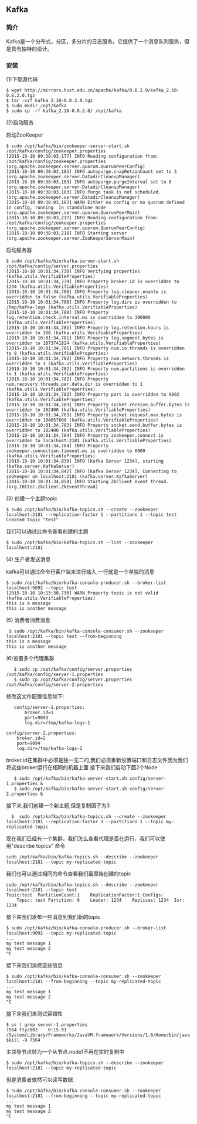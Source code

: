 ## Kafka


### 简介

Kafka是一个分布式，分区，多分片的日志服务。它提供了一个消息队列服务，但是具有独特的设计。

### 安装

(1)下载源代码 

    $ wget http://mirrors.hust.edu.cn/apache/kafka/0.8.2.0/kafka_2.10-0.8.2.0.tgz
    $ tar -xzf kafka_2.10-0.8.2.0.tgz
    $ sudo mkdir /opt/kafka
    $ sudo cp -rf kafka_2.10-0.8.2.0/ /opt/kafka
    
(2)启动服务

启动ZooKeeper

	$ sudo /opt/kafka/bin/zookeeper-server-start.sh /opt/kafka/config/zookeeper.properties
	[2015-10-10 09:38:03,177] INFO Reading configuration from: /opt/kafka/config/zookeeper.properties (org.apache.zookeeper.server.quorum.QuorumPeerConfig)
	[2015-10-10 09:38:03,183] INFO autopurge.snapRetainCount set to 3 (org.apache.zookeeper.server.DatadirCleanupManager)
	[2015-10-10 09:38:03,183] INFO autopurge.purgeInterval set to 0 (org.apache.zookeeper.server.DatadirCleanupManager)
	[2015-10-10 09:38:03,183] INFO Purge task is not scheduled. (org.apache.zookeeper.server.DatadirCleanupManager)
	[2015-10-10 09:38:03,183] WARN Either no config or no quorum defined in config, running  in standalone mode (org.apache.zookeeper.server.quorum.QuorumPeerMain)
	[2015-10-10 09:38:03,217] INFO Reading configuration from: /opt/kafka/config/zookeeper.properties (org.apache.zookeeper.server.quorum.QuorumPeerConfig)
	[2015-10-10 09:38:03,218] INFO Starting server (org.apache.zookeeper.server.ZooKeeperServerMain)  
	
启动服务器

    $ sudo /opt/kafka/bin/kafka-server-start.sh /opt/kafka/config/server.properties
	[2015-10-10 10:01:34,730] INFO Verifying properties (kafka.utils.VerifiableProperties)
	[2015-10-10 10:01:34,779] INFO Property broker.id is overridden to 1234 (kafka.utils.VerifiableProperties)
	[2015-10-10 10:01:34,780] INFO Property log.cleaner.enable is overridden to false (kafka.utils.VerifiableProperties)
	[2015-10-10 10:01:34,780] INFO Property log.dirs is overridden to /tmp/kafka-logs (kafka.utils.VerifiableProperties)
	[2015-10-10 10:01:34,780] INFO Property log.retention.check.interval.ms is overridden to 300000 (kafka.utils.VerifiableProperties)
	[2015-10-10 10:01:34,781] INFO Property log.retention.hours is overridden to 168 (kafka.utils.VerifiableProperties)
	[2015-10-10 10:01:34,781] INFO Property log.segment.bytes is overridden to 1073741824 (kafka.utils.VerifiableProperties)
	[2015-10-10 10:01:34,781] INFO Property num.io.threads is overridden to 8 (kafka.utils.VerifiableProperties)
	[2015-10-10 10:01:34,782] INFO Property num.network.threads is overridden to 3 (kafka.utils.VerifiableProperties)
	[2015-10-10 10:01:34,782] INFO Property num.partitions is overridden to 1 (kafka.utils.VerifiableProperties)
	[2015-10-10 10:01:34,782] INFO Property num.recovery.threads.per.data.dir is overridden to 1 (kafka.utils.VerifiableProperties)
	[2015-10-10 10:01:34,783] INFO Property port is overridden to 9092 (kafka.utils.VerifiableProperties)
	[2015-10-10 10:01:34,783] INFO Property socket.receive.buffer.bytes is overridden to 102400 (kafka.utils.VerifiableProperties)
	[2015-10-10 10:01:34,783] INFO Property socket.request.max.bytes is overridden to 104857600 (kafka.utils.VerifiableProperties)
	[2015-10-10 10:01:34,783] INFO Property socket.send.buffer.bytes is overridden to 102400 (kafka.utils.VerifiableProperties)
	[2015-10-10 10:01:34,784] INFO Property zookeeper.connect is overridden to localhost:2181 (kafka.utils.VerifiableProperties)
	[2015-10-10 10:01:34,784] INFO Property zookeeper.connection.timeout.ms is overridden to 6000 (kafka.utils.VerifiableProperties)
	[2015-10-10 10:01:34,839] INFO [Kafka Server 1234], starting (kafka.server.KafkaServer)
	[2015-10-10 10:01:34,842] INFO [Kafka Server 1234], Connecting to zookeeper on localhost:2181 (kafka.server.KafkaServer)
	[2015-10-10 10:01:34,854] INFO Starting ZkClient event thread. (org.I0Itec.zkclient.ZkEventThread)

(3) 创建一个主题topic

    $ sudo /opt/kafka/bin/kafka-topics.sh --create --zookeeper localhost:2181 --replication-factor 1 --partitions 1 --topic test
    Created topic "test"
 
 我们可以通过此命令查看创建的主题

    $ sudo /opt/kafka/bin/kafka-topics.sh --list --zookeeper localhost:2181

(4) 生产者发送消息

kafka可以通过命令行客户端来进行输入,一行就是一个单独的消息

    $ sudo /opt/kafka/bin/kafka-console-producer.sh --broker-list localhost:9092 --topic test
	[2015-10-10 10:13:30,730] WARN Property topic is not valid (kafka.utils.VerifiableProperties)
	this is a message
	this is another message

(5) 消费者消费消息

     $ sudo /opt/kafka/bin/kafka-console-consumer.sh --zookeeper localhost:2181 --topic test --from-beginning
    this is a message
    this is another message
    
 (6)设置多个代理集群
 
       $ sudo cp /opt/kafka/config/server.properties /opt/kafka/config/server-1.properties
       $ sudo cp /opt/kafka/config/server.properties /opt/kafka/config/server-2.properties
   修改这文件配置信息如下:
   
       config/server-1.properties:
           broker.id=1
           port=9093
           log.dir=/tmp/kafka-logs-1
 
    config/server-2.properties:
        broker.id=2
        port=9094
        log.dir=/tmp/kafka-logs-2    
        
   broker.id在集群中必须是独一无二的,我们必须重新设置端口和日志文件因为我们将这些broker运行在相同的机器上面
   接下来我们启动下面2个Node
   
       $ sudo /opt/kafka/bin/kafka-server-start.sh config/server-1.properties &
       $ sudo /opt/kafka/bin/kafka-server-start.sh config/server-2.properties &
       
   接下来,我们创建一个新主题,但是复制因子为3
   
      $  sudo /opt/kafka/bin/kafka-topics.sh --create --zookeeper localhost:2181 --replication-factor 3 --partitions 1 --topic my-replicated-topic
      
现在我们已经有一个集群，我们怎么查看代理是否在运行，我们可以使用"describe topics" 命令

    sudo /opt/kafka/bin/kafka-topics.sh --describe --zookeeper localhost:2181 --topic my-replicated-topic

我们也可以通过相同的命令查看我们最原始创建的topic

	sudo /opt/kafka/bin/kafka-topics.sh --describe --zookeeper localhost:2181 --topic test
	Topic:test	PartitionCount:1	ReplicationFactor:1	Configs:
		Topic: test	Partition: 0	Leader: 1234	Replicas: 1234	Isr: 1234
		
接下来我们发布一些消息到我们新的topic

	$ sudo /opt/kafka/bin/kafka-console-producer.sh --broker-list localhost:9092 --topic my-replicated-topic
	...
	my test message 1
	my test message 2
	^C 
	
接下来我们消费这些信息

    $ sudo /opt/kafka/bin/kafka-console-consumer.sh --zookeeper localhost:2181 --from-beginning --topic my-replicated-topic
	...
	my test message 1
	my test message 2
	^C
	
接下来我们来测试容错性

	$ ps | grep server-1.properties
	7564 ttys002    0:15.91 /System/Library/Frameworks/JavaVM.framework/Versions/1.6/Home/bin/java...
	$kill -9 7564
	
主领导节点转为一个从节点.node1不再在实时复制中

    $ sudo /opt/kafka/bin/kafka-topics.sh --describe --zookeeper localhost:2181 --topic my-replicated-topic
    
 但是消费者依然可以读写数据    
 
    $ sudo /opt/kafka/bin/kafka-console-consumer.sh --zookeeper localhost:2181 --from-beginning --topic my-replicated-topic
	...
	my test message 1
	my test message 2
	^C


   
   